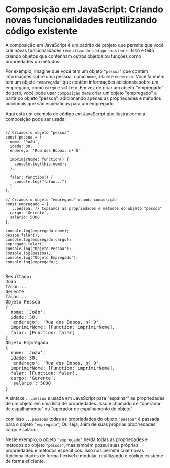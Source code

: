 <h1>Composição em JavaScript: Criando novas funcionalidades reutilizando código existente</h1>

A composição em JavaScript é um padrão de projeto que permite que você crie novas funcionalidades `reutilizando código existente`. Isso é feito criando objetos que contenham outros objetos ou funções como propriedades ou métodos.

Por exemplo, imagine que você tem um objeto `"pessoa"` que contém informações sobre uma pessoa, como `nome`, `idade` e `endereço`. Você também tem um objeto `"empregado"` que contém informações adicionais sobre um empregado, como `cargo` e `salário`. Em vez de criar um objeto "empregado" do zero, você pode usar `composição` para criar um objeto "empregado" a partir do objeto "pessoa", adicionando apenas as propriedades e métodos adicionais que são específicos para um empregado.

Aqui está um exemplo de código em JavaScript que ilustra como a composição pode ser usada:

<pre>
<code>
// Criamos o objeto "pessoa"
const pessoa = {
  nome: 'João',
  idade: 30,
  endereço: 'Rua dos Bobos, nº 0'

  imprimirNome: function() {
    console.log(this.nome);
  },

  falar: function() {
    console.log("falou...")
  }
};

// Criamos o objeto "empregado" usando composição
const empregado = {
  ...pessoa, // Copiamos as propriedades e métodos do objeto "pessoa"
  cargo: 'Gerente',
  salário: 5000
};

console.log(empregado.nome);
pessoa.falar();
console.log(empregado.cargo);
empregado.falar();
console.log("Objeto Pessoa");
console.log(pessoa);
console.log("Objeto Empregado");
console.log(empregado);
</code>
</pre>

<pre>
Resultado:
João
falou...
Gerente
falou...
Objeto Pessoa
{
  nome: 'João',
  idade: 30,
  'endereço': 'Rua dos Bobos, nº 0',
  imprimirNome: [Function: imprimirNome],
  falar: [Function: falar]
}
Objeto Empregado
{
  nome: 'João',
  idade: 30,
  'endereço': 'Rua dos Bobos, nº 0',
  imprimirNome: [Function: imprimirNome],
  falar: [Function: falar],
  cargo: 'Gerente',
  'salário': 5000
}
</pre>

A sintaxe `...pessoa` é usada em JavaScript para "espalhar" as propriedades de um objeto em uma lista de propriedades. Isso é chamado de "operador de espalhamento" ou "operador de espalhamento de objeto".

com isso `...pessoas` todas as propriedades do objeto `"pessoa"` é passada para o objeto `"empregado"`, Ou seja, além de suas próprias propriedades cargo e salário.

Neste exemplo, o objeto `"empregado"` herda todas as propriedades e métodos do objeto `"pessoa"`, mas também possui suas próprias propriedades e métodos específicos. Isso nos permite criar novas funcionalidades de forma flexível e modular, reutilizando o código existente de forma eficiente.


